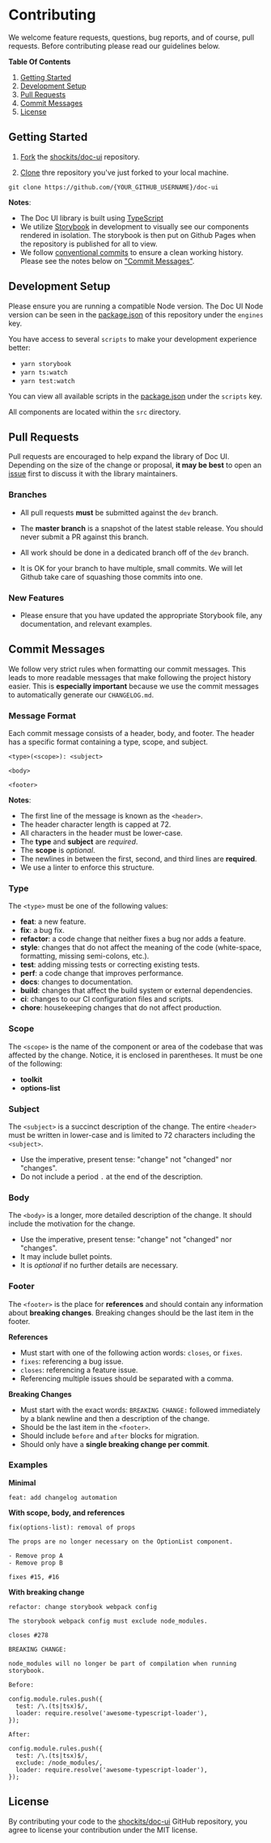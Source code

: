 # Contributing

We welcome feature requests, questions, bug reports, and of course, pull requests. Before contributing please read our guidelines below.

**Table Of Contents**

1. [Getting Started](#getting-started)
2. [Development Setup](#development-setup)
3. [Pull Requests](#pull-requests)
4. [Commit Messages](#commit-messages)
5. [License](#license)

## Getting Started

1. [Fork](https://help.github.com/articles/fork-a-repo/) the [shockits/doc-ui](https://github.com/shockits/doc-ui) repository.

2. [Clone](https://help.github.com/articles/cloning-a-repository/) thre repository you've just forked to your local machine.

`git clone https://github.com/{YOUR_GITHUB_USERNAME}/doc-ui`

**Notes**:

- The Doc UI library is built using [TypeScript](https://www.typescriptlang.org/)
- We utilize [Storybook](https://storybook.js.org/) in development to visually see our components rendered in isolation. The storybook is then put on Github Pages when the repository is published for all to view.
- We follow [conventional commits](https://www.conventionalcommits.org/en/v1.0.0-beta.2/) to ensure a clean working history. Please see the notes below on ["Commit Messages"](#commit-messages).

## Development Setup

Please ensure you are running a compatible Node version. The Doc UI Node version can be seen in the [package.json](package.json) of this repository under the `engines` key.

You have access to several `scripts` to make your development experience better:

- `yarn storybook`
- `yarn ts:watch`
- `yarn test:watch`

You can view all available scripts in the [package.json](package.json) under the `scripts` key.

All components are located within the `src` directory.

## Pull Requests

Pull requests are encouraged to help expand the library of Doc UI. Depending on the size of the change or proposal, **it may be best** to open an [issue](https://github.com/shockits/doc-ui/issues) first to discuss it with the library maintainers.

### Branches

- All pull requests **must** be submitted against the `dev` branch.

- The **master branch** is a snapshot of the latest stable release. You should never submit a PR against this branch.

- All work should be done in a dedicated branch off of the `dev` branch.

- It is OK for your branch to have multiple, small commits. We will let Github take care of squashing those commits into one.

### New Features

- Please ensure that you have updated the appropriate Storybook file, any documentation, and relevant examples.

## Commit Messages

We follow very strict rules when formatting our commit messages. This leads to more readable messages that make following the project history easier. This is **especially important** because we use the commit messages to automatically generate our `CHANGELOG.md`.

### Message Format

Each commit message consists of a header, body, and footer. The header has a specific format containing a type, scope, and subject.

```
<type>(<scope>): <subject>

<body>

<footer>
```

**Notes**:

- The first line of the message is known as the `<header>`.
- The header character length is capped at 72.
- All characters in the header must be lower-case.
- The **type** and **subject** are _required_.
- The **scope** is _optional_.
- The newlines in between the first, second, and third lines are **required**.
- We use a linter to enforce this structure.

### Type

The `<type>` must be one of the following values:

- **feat**: a new feature.
- **fix**: a bug fix.
- **refactor**: a code change that neither fixes a bug nor adds a feature.
- **style**: changes that do not affect the meaning of the code (white-space, formatting, missing semi-colons, etc.).
- **test**: adding missing tests or correcting existing tests.
- **perf**: a code change that improves performance.
- **docs**: changes to documentation.
- **build**: changes that affect the build system or external dependencies.
- **ci**: changes to our CI configuration files and scripts.
- **chore**: housekeeping changes that do not affect production.

### Scope

The `<scope>` is the name of the component or area of the codebase that was affected by the change. Notice, it is enclosed in parentheses. It must be one of the following:

- **toolkit**
- **options-list**

### Subject

The `<subject>` is a succinct description of the change. The entire `<header>` must be written in lower-case and is limited to 72 characters including the `<subject>`.

- Use the imperative, present tense: "change" not "changed" nor "changes".
- Do not include a period `.` at the end of the description.

### Body

The `<body>` is a longer, more detailed description of the change. It should include the motivation for the change.

- Use the imperative, present tense: "change" not "changed" nor "changes".
- It may include bullet points.
- It is _optional_ if no further details are necessary.

### Footer

The `<footer>` is the place for **references** and should contain any information about **breaking changes**. Breaking changes should be the last item in the footer.

**References**

- Must start with one of the following action words: `closes`, or `fixes`.
- `fixes`: referencing a bug issue.
- `closes`: referencing a feature issue.
- Referencing multiple issues should be separated with a comma.

**Breaking Changes**

- Must start with the exact words: `BREAKING CHANGE:` followed immediately by a blank newline and then a description of the change.
- Should be the last item in the `<footer>`.
- Should include `before` and `after` blocks for migration.
- Should only have a **single breaking change per commit**.

### Examples

**Minimal**

```
feat: add changelog automation
```

**With scope, body, and references**

```
fix(options-list): removal of props

The props are no longer necessary on the OptionList component.

- Remove prop A
- Remove prop B

fixes #15, #16
```

**With breaking change**

```
refactor: change storybook webpack config

The storybook webpack config must exclude node_modules.

closes #278

BREAKING CHANGE:

node_modules will no longer be part of compilation when running storybook.

Before:

config.module.rules.push({
  test: /\.(ts|tsx)$/,
  loader: require.resolve('awesome-typescript-loader'),
});

After:

config.module.rules.push({
  test: /\.(ts|tsx)$/,
  exclude: /node_modules/,
  loader: require.resolve('awesome-typescript-loader'),
});
```

## License

By contributing your code to the [shockits/doc-ui](https://github.com/shockits/doc-ui) GitHub repository, you agree to license your contribution under the MIT license.
